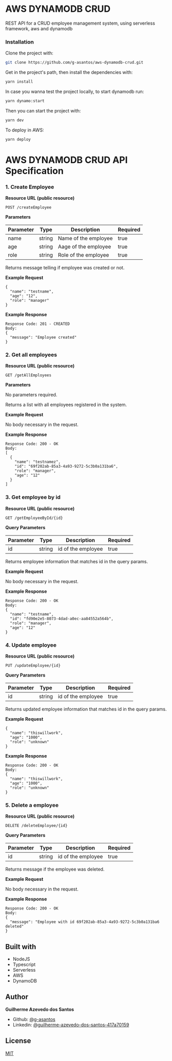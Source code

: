 # AWS DYNAMODB CRUD

REST API for a CRUD employee management system, using serverless framework, aws and dynamodb

### Installation


Clone the project with:

```sh
git clone https://github.com/g-asantos/aws-dynamodb-crud.git
```

Get in the project's path, then install the dependencies with:

```sh
yarn install
```

In case you wanna test the project locally, to start dynamodb run:

```sh
yarn dynamo:start
```

Then you can start the project with:

```sh
yarn dev
```

To deploy in AWS:

```sh
yarn deploy
```

# AWS DYNAMODB CRUD API Specification


### 1. Create Employee

**Resource URL (public resource)**

    POST /createEmployee

**Parameters**

|Parameter|Type|Description|Required|
|---------|----|-----------|--------|
|name|string|Name of the employee |true|
|age|string|Aage of the employee|true|
|role|string|Role of the employee|true|

Returns message telling if employee was created or not.

**Example Request**

    {
      "name": "testname",
      "age": "12",
      "role": "manager"
    }

**Example Response**

    Response Code: 201 - CREATED
    Body:
    {
      "message": "Employee created"
    }
    
### 2. Get all employees

**Resource URL (public resource)**

    GET /getAllEmployees

**Parameters**

No parameters required.

Returns a list with all employees registered in the system.

**Example Request**

No body necessary in the request.

**Example Response**

    Response Code: 200 - OK
    Body:
    [
      {
        "name": "testnamez",
        "id": "69f202ab-85a3-4a93-9272-5c3b0a131ba6",
        "role": "manager",
        "age": "12"
      }
    ]
    
### 3. Get employee by id

**Resource URL (public resource)**

    GET /getEmployeeById/{id}

**Query Parameters**

|Parameter|Type|Description|Required|
|---------|----|-----------|--------|
|id|string|id of the employee |true|

Returns employee information that matches id in the query params.

**Example Request**


No body necessary in the request.


**Example Response**

    Response Code: 200 - OK
    Body:
    {
      "name": "testname",
      "id": "fd90e2e5-8073-4dad-a0ec-aa84552a564b",
      "role": "manager",
      "age": "12"
    }

### 4. Update employee

**Resource URL (public resource)**

    PUT /updateEmployee/{id}

**Query Parameters**

|Parameter|Type|Description|Required|
|---------|----|-----------|--------|
|id|string|id of the employee |true|

Returns updated employee information that matches id in the query params.

**Example Request**
    
    {
      "name": "thiswillwork",
      "age": "1000",
      "role": "unknown"
    }

**Example Response**

    Response Code: 200 - OK
    Body:
    {
      "name": "thiswillwork",
      "age": "1000",
      "role": "unknown"
    }

### 5. Delete a employee

**Resource URL (public resource)**

    DELETE /deleteEmployee/{id}

**Query Parameters**

|Parameter|Type|Description|Required|
|---------|----|-----------|--------|
|id|string|id of the employee |true|

Returns message if the employee was deleted.

**Example Request**

No body necessary in the request.    

**Example Response**

    Response Code: 200 - OK
    Body:
    {
      "message": "Employee with id 69f202ab-85a3-4a93-9272-5c3b0a131ba6 deleted"
    }

## Built with

- NodeJS
- Typescript
- Serverless
- AWS
- DynamoDB

## Author

  **Guilherme Azevedo dos Santos**

* Github: [@g-asantos](https://github.com/g-asantos)
* Linkedin: [@guilherme-azevedo-dos-santos-417a70159](https://www.linkedin.com/in/guilherme-azevedo-dos-santos-417a70159/)

## License

[MIT](https://choosealicense.com/licenses/mit/)
